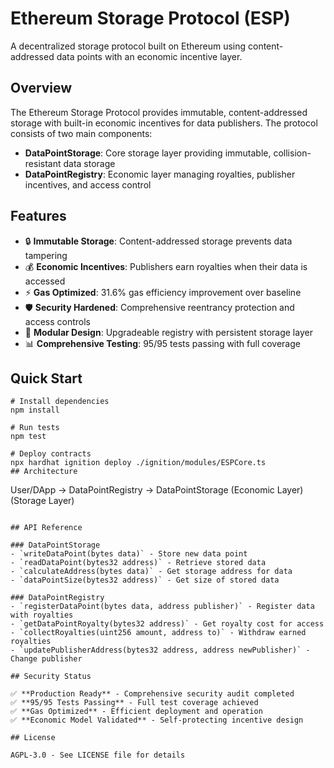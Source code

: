 # Ethereum Storage Protocol (ESP)

A decentralized storage protocol built on Ethereum using content-addressed data points with an economic incentive layer.

## Overview

The Ethereum Storage Protocol provides immutable, content-addressed storage with built-in economic incentives for data publishers. The protocol consists of two main components:

- **DataPointStorage**: Core storage layer providing immutable, collision-resistant data storage
- **DataPointRegistry**: Economic layer managing royalties, publisher incentives, and access control

## Features

- 🔒 **Immutable Storage**: Content-addressed storage prevents data tampering
- 💰 **Economic Incentives**: Publishers earn royalties when their data is accessed
- ⚡ **Gas Optimized**: 31.6% gas efficiency improvement over baseline
- 🛡️ **Security Hardened**: Comprehensive reentrancy protection and access controls
- 🔧 **Modular Design**: Upgradeable registry with persistent storage layer
- 📊 **Comprehensive Testing**: 95/95 tests passing with full coverage

## Quick Start

```shell
# Install dependencies
npm install

# Run tests
npm test

# Deploy contracts
npx hardhat ignition deploy ./ignition/modules/ESPCore.ts
## Architecture

```
User/DApp → DataPointRegistry → DataPointStorage
           (Economic Layer)    (Storage Layer)
```

## API Reference

### DataPointStorage
- `writeDataPoint(bytes data)` - Store new data point
- `readDataPoint(bytes32 address)` - Retrieve stored data
- `calculateAddress(bytes data)` - Get storage address for data
- `dataPointSize(bytes32 address)` - Get size of stored data

### DataPointRegistry
- `registerDataPoint(bytes data, address publisher)` - Register data with royalties
- `getDataPointRoyalty(bytes32 address)` - Get royalty cost for access
- `collectRoyalties(uint256 amount, address to)` - Withdraw earned royalties
- `updatePublisherAddress(bytes32 address, address newPublisher)` - Change publisher

## Security Status

✅ **Production Ready** - Comprehensive security audit completed  
✅ **95/95 Tests Passing** - Full test coverage achieved  
✅ **Gas Optimized** - Efficient deployment and operation  
✅ **Economic Model Validated** - Self-protecting incentive design  

## License

AGPL-3.0 - See LICENSE file for details
